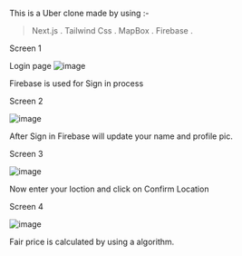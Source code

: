 This is a Uber clone made by using :-
> Next.js .
> Tailwind Css .
> MapBox .
> Firebase .

Screen 1

Login page
![image](https://user-images.githubusercontent.com/94830605/193873044-70abe931-27a3-4713-b933-5ee61e4a93b9.png)



Firebase is used for Sign in process


Screen 2

![image](https://user-images.githubusercontent.com/94830605/193873366-1c545934-03f6-4c8d-bffc-7212ec9e6e78.png)


After Sign in Firebase will update your name and profile pic.


Screen 3

![image](https://user-images.githubusercontent.com/94830605/193874893-48516e83-4fe2-424c-aac0-502388b84b64.png)


Now enter your loction and click on Confirm Location

Screen 4

![image](https://user-images.githubusercontent.com/94830605/193875253-5a36f081-1e4f-45c8-a3f9-cf492812ef73.png)


Fair price is calculated by using a algorithm.


